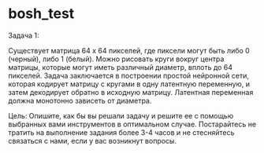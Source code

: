 # bosh_test
Задача 1:

Существует матрица 64 x 64 пикселей, где пиксели могут быть либо 0 (черный), либо 1 (белый). Можно рисовать круги вокруг центра матрицы, которые могут иметь различный диаметр, вплоть до 64 пикселей. Задача заключается в построении простой нейронной сети, которая кодирует матрицу с кругами в одну латентную переменную, и затем декодирует обратно в исходную матрицу.
Латентная переменная должна монотонно зависеть от диаметра.

Цель: Опишите, как бы вы решали задачу и решите ее с помощью выбранных вами инструментов в оптимальном случае.
Постарайтесь не тратить на выполнение задания более 3-4 часов и не стесняйтесь связаться с нами, если у вас возникнут вопросы.


